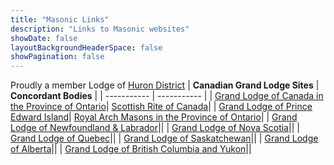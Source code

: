 ```yaml
---
title: "Masonic Links"
description: "Links to Masonic websites"
showDate: false
layoutBackgroundHeaderSpace: false
showPagination: false
---
```

Proudly a member Lodge of <a href="https://hurondist.ca">Huron District</a>
| **Canadian Grand Lodge Sites** | **Concordant Bodies** |
| ----------- | ----------- |
| [Grand Lodge of Canada in the Province of Ontario](https://ontariomasons.ca)| [Scottish Rite of Canada](https://scottishritecanada.ca/)|
| [Grand Lodge of Prince Edward Island](http://www.freemasonry.pe.ca)| [Royal Arch Masons in the Province of Ontario](http://www.royalarchmasons.on.ca/)|
| [Grand Lodge of Newfoundland & Labrador](http://www.glnl.ca)||
| [Grand Lodge of Nova Scotia](http://www.grandlodgens.org)||
| [Grand Lodge of Quebec](http://www.glquebec.org/)||
| [Grand Lodge of Saskatchewan](http://www.saskmasons.ca/)||
| [Grand Lodge of Alberta](http://www.freemasons.ab.ca/)||
| [Grand Lodge of British Columbia and Yukon](http://freemasonry.bcy.ca/)||